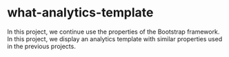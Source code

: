 # what-analytics-template

In this project, we continue use the properties of the Bootstrap framework.
In this project, we display an analytics template with similar properties
used in the previous projects. 

